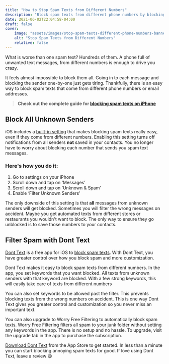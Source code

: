 ```yaml
---
title: "How to Stop Spam Texts from Different Numbers"
description: "Block spam texts from different phone numbers by blocking spam text messages based on content instead of blocking individual phone numbers."
date: 2021-06-02T22:04:58-04:00
draft: false
cover:
    image: "assets/images/stop-spam-texts-different-phone-numbers-banner.png"
    alt: "Stop Spam Texts from Different Numbers"
    relative: false 
---
```


What is worse than one spam text? Hundreds of them. A phone full of unwanted text messages, from different numbers is enough to drive you crazy.

It feels almost impossible to block them all. Going in to each message and blocking the sender one-by-one just gets tiring. Thankfully, there is an easy way to block spam texts that come from different phone numbers or email addresses. 

> **Check out the complete guide for [blocking spam texts on iPhone](/blog/how-to-block-spam-texts-on-iphone)**

## Block All Unknown Senders

iOS includes a [built-in setting](https://support.apple.com/guide/iphone/block-filter-and-report-messages-iph203ab0be4/ios) that makes blocking spam texts really easy, even if they come from different numbers. Enabling this setting turns off notifications from all senders **not** saved in your contacts. You no longer have to worry about blocking each number that sends you spam text messages. 

### Here's how you do it:

1. Go to settings on your iPhone
2. Scroll down and tap on ‘Messages’
3. Scroll down and tap on ‘Unknown & Spam’
4. Enable ‘Filter Unknown Senders’

The only downside of this setting is that **all** messages from unknown senders will get blocked. Sometimes you will filter the wrong messages on accident. Maybe you get automated texts from different stores or restaurants you wouldn't want to block. The only way to ensure they go unblocked is to save those numbers to your contacts. 

## Filter Spam with Dont Text

[Dont Text](https://apps.apple.com/us/app/dont-text/id1540836811) is a free app for iOS to [block spam texts](/blog/block-spam-texts). With Dont Text, you have greater control over how you block spam and more customization.

Dont Text makes it easy to block spam texts from different numbers. In the app, you set keywords that you want blocked. All texts from unknown senders with that keyword are blocked. With a few strong keywords, this will easily take care of texts from different numbers

You can also set keywords to be allowed past the filter. This prevents blocking texts from the wrong numbers on accident. This is one way Dont Text gives you greater control and customization so you never miss an important text.

You can also upgrade to Worry Free Filtering to automatically block spam texts. Worry Free Filtering filters all spam to your junk folder without setting any keywords in the app. There is no setup and no hassle. To upgrade, visit the upgrade tab in the app to purchase the subscription.

[Download Dont Text](https://apps.apple.com/us/app/dont-text/id1540836811) from the App Store to get started. In less than a minute you can start blocking annoying spam texts for good. If love using Dont Text, leave a review :smile:
